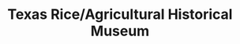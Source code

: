 ---
layout: repo
title: "Texas Rice/Agricultural Historical Museum"
id: 17532
permalink: repos/17532/
---